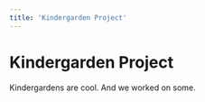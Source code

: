```yaml
---
title: 'Kindergarden Project'
---
```


# Kindergarden Project

Kindergardens are cool. And we worked on some.